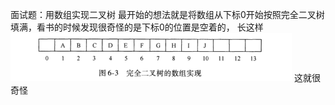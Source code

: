 面试题：用数组实现二叉树
最开始的想法就是将数组从下标0开始按照完全二叉树填满，看书的时候发现很奇怪的是下标0的位置是空着的，
长这样![](https://raw.githubusercontent.com/Bihanghang/JavaWebNotes/master/notes/img/arrToTree.PNG)
这就很奇怪
